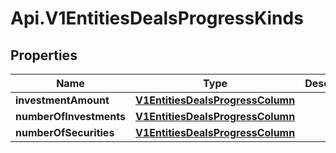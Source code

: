 # Api.V1EntitiesDealsProgressKinds

## Properties

Name | Type | Description | Notes
------------ | ------------- | ------------- | -------------
**investmentAmount** | [**V1EntitiesDealsProgressColumn**](V1EntitiesDealsProgressColumn.md) |  | [optional] 
**numberOfInvestments** | [**V1EntitiesDealsProgressColumn**](V1EntitiesDealsProgressColumn.md) |  | [optional] 
**numberOfSecurities** | [**V1EntitiesDealsProgressColumn**](V1EntitiesDealsProgressColumn.md) |  | [optional] 



